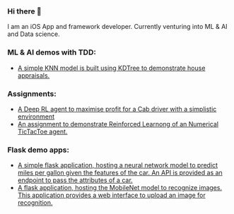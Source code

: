 ### Hi there 👋
I am an iOS App and framework developer. Currently venturing into ML & AI and Data science.

### ML & AI demos with TDD:
- [A simple KNN model is built using KDTree to demonstrate house appraisals.](https://github.com/raditz2488/knn-houseappraisal.git)

### Assignments:
- [A Deep RL agent to maximise profit for a Cab driver with a simplistic environment](https://github.com/raditz2488/RL-CabDriver.git)
- [An assignment to demonstrate Reinforced Learnong of an Numerical TicTacToe agent.](https://github.com/raditz2488/RL-TicTacToeAgent.git)

### Flask demo apps:
- [A simple flask application, hosting a neural network model to predict miles per gallon given the features of the car. An API is provided as an endpoint to pass the attributes of a car.](https://github.com/raditz2488/Flask-hosting-MilesPerGallonApproximation.git)
- [A flask application, hosting the MobileNet model to recognize images. This application provides a web interface to upload an image for recognition.](https://github.com/raditz2488/Flask-ImageRecognition.git)
<!--
**raditz2488/raditz2488** is a ✨ _special_ ✨ repository because its `README.md` (this file) appears on your GitHub profile.

Here are some ideas to get you started:

- 🔭 I’m currently working on ...
- 🌱 I’m currently learning ...
- 👯 I’m looking to collaborate on ...
- 🤔 I’m looking for help with ...
- 💬 Ask me about ...
- 📫 How to reach me: ...
- 😄 Pronouns: ...
- ⚡ Fun fact: ...
-->
